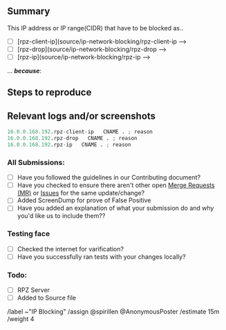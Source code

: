 ## Summary

<!-- Summarize the reason encountered concisely, and keep any domains in 
`back ticks` -->

This IP address or IP range(CIDR) that have to be blocked as..

- [ ] [rpz-client-ip](source/ip-network-blocking/rpz-client-ip -->
- [ ] [rpz-drop](source/ip-network-blocking/rpz-drop -->
- [ ] [rpz-ip](source/ip-network-blocking/rpz-ip -->

... ***because***:

## Steps to reproduce

<!-- How one can reproduce the issue - this is very important -->


## Relevant logs and/or screenshots

<!-- Paste any relevant logs - please use code blocks (```) to format 
console output, logs, and code as it's very hard to read otherwise. -->


```python
16.0.0.168.192.rpz-client-ip   CNAME . ; reason
16.0.0.168.192.rpz-drop   CNAME . ; reason
16.0.0.168.192.rpz-ip   CNAME . ; reason
```

### All Submissions:
- [ ] Have you followed the guidelines in our Contributing document?
- [ ] Have you checked to ensure there aren't other open
	[Merge Requests (MR)](../merge_requests) or [Issues](../issues) for
	the same update/change?
- [ ] Added ScreenDump for prove of False Positive
- [ ] Have you added an explanation of what your submission do and why
	you'd like us to include them??

### Testing face
- [ ] Checked the internet for varification?
- [ ] Have you successfully ran tests with your changes locally?

### Todo:
- [ ] RPZ Server
- [ ] Added to Source file

/label ~"IP Blocking" 
/assign @spirillen @AnonymousPoster
/estimate 15m
/weight 4
